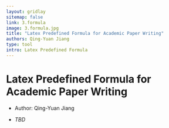 ```yaml
---
layout: gridlay
sitemap: false
link: 3.formula
image: 3.formula.jpg
title: "Latex Predefined Formula for Academic Paper Writing"
authors: Qing-Yuan Jiang
type: tool
intro: Latex Predefined Formula
---
```


# Latex Predefined Formula for Academic Paper Writing

* Author: Qing-Yuan Jiang

* _TBD_
